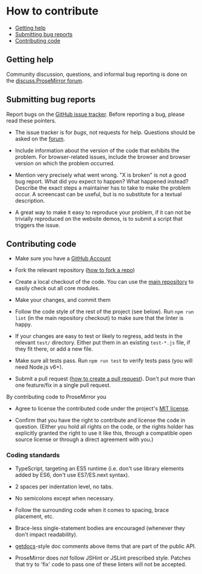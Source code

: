 # How to contribute

- [Getting help](#getting-help)
- [Submitting bug reports](#submitting-bug-reports)
- [Contributing code](#contributing-code)

## Getting help

Community discussion, questions, and informal bug reporting is done on the
[discuss.ProseMirror forum](http://discuss.prosemirror.net).

## Submitting bug reports

Report bugs on the
[GitHub issue tracker](http://github.com/prosemirror/prosemirror/issues).
Before reporting a bug, please read these pointers.

- The issue tracker is for *bugs*, not requests for help. Questions
  should be asked on the [forum](http://discuss.prosemirror.net).

- Include information about the version of the code that exhibits the
  problem. For browser-related issues, include the browser and browser
  version on which the problem occurred.

- Mention very precisely what went wrong. "X is broken" is not a good
  bug report. What did you expect to happen? What happened instead?
  Describe the exact steps a maintainer has to take to make the
  problem occur. A screencast can be useful, but is no substitute for
  a textual description.

- A great way to make it easy to reproduce your problem, if it can not
  be trivially reproduced on the website demos, is to submit a script
  that triggers the issue.

## Contributing code

- Make sure you have a [GitHub Account](https://github.com/signup/free)

- Fork the relevant repository
  ([how to fork a repo](https://help.github.com/articles/fork-a-repo))

- Create a local checkout of the code. You can use the
  [main repository](https://github.com/prosemirror/prosemirror) to
  easily check out all core modules.

- Make your changes, and commit them

- Follow the code style of the rest of the project (see below). Run
  `npm run lint` (in the main repository checkout) to make sure that
  the linter is happy.

- If your changes are easy to test or likely to regress, add tests in
  the relevant `test/` directory. Either put them in an existing
  `test-*.js` file, if they fit there, or add a new file.

- Make sure all tests pass. Run `npm run test` to verify tests pass
  (you will need Node.js v6+).

- Submit a pull request ([how to create a pull request](https://docs.github.com/en/pull-requests/collaborating-with-pull-requests/proposing-changes-to-your-work-with-pull-requests/creating-a-pull-request-from-a-fork)).
  Don't put more than one feature/fix in a single pull request.

By contributing code to ProseMirror you

 - Agree to license the contributed code under the project's [MIT
   license](https://github.com/ProseMirror/prosemirror/blob/master/LICENSE).

 - Confirm that you have the right to contribute and license the code
   in question. (Either you hold all rights on the code, or the rights
   holder has explicitly granted the right to use it like this,
   through a compatible open source license or through a direct
   agreement with you.)

### Coding standards

- TypeScript, targeting an ES5 runtime (i.e. don't use library
  elements added by ES6, don't use ES7/ES.next syntax).

- 2 spaces per indentation level, no tabs.

- No semicolons except when necessary.

- Follow the surrounding code when it comes to spacing, brace
  placement, etc.

- Brace-less single-statement bodies are encouraged (whenever they
  don't impact readability).

- [getdocs](https://github.com/marijnh/getdocs-ts)-style doc comments
  above items that are part of the public API.

- ProseMirror does *not* follow JSHint or JSLint prescribed style.
  Patches that try to 'fix' code to pass one of these linters will not
  be accepted.

